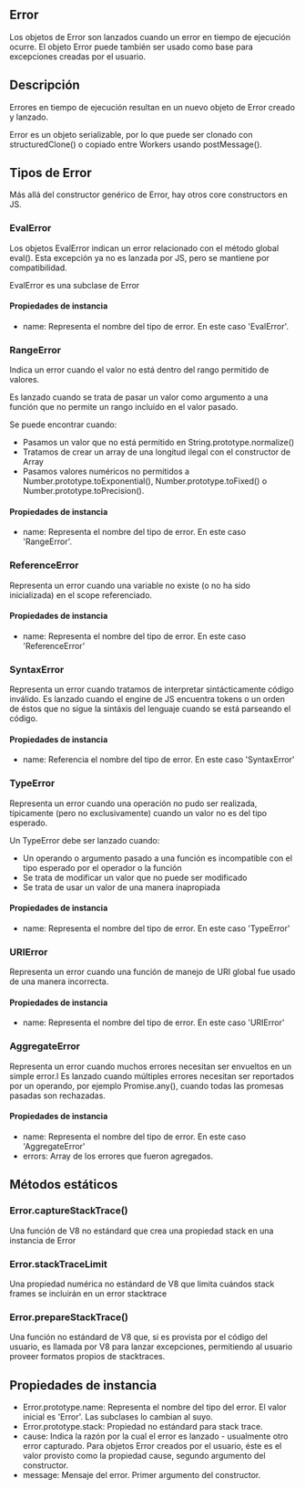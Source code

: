 ## Error

Los objetos de Error son lanzados cuando un error en tiempo de ejecución ocurre. El objeto Error puede también ser usado como base para excepciones creadas por el usuario. 

## Descripción

Errores en tiempo de ejecución resultan en un nuevo objeto de Error creado y lanzado.

Error es un objeto serializable, por lo que puede ser clonado con structuredClone() o copiado entre Workers usando postMessage().

## Tipos de Error

Más allá del constructor genérico de Error, hay otros core constructors en JS.

### EvalError

Los objetos EvalError indican un error relacionado con el método global eval(). Esta excepción ya no es lanzada por JS, pero se mantiene por compatibilidad.

EvalError es una subclase de Error

#### Propiedades de instancia

- name: Representa el nombre del tipo de error. En este caso 'EvalError'.

### RangeError

Indica un error cuando el valor no está dentro del rango permitido de valores.

Es lanzado cuando se trata de pasar un valor como argumento a una función que no permite un rango incluído en el valor pasado.

Se puede encontrar cuando:

- Pasamos un valor que no está permitido en String.prototype.normalize()
- Tratamos de crear un array de una longitud ilegal con el constructor de Array
- Pasamos valores numéricos no permitidos a Number.prototype.toExponential(), Number.prototype.toFixed() o Number.prototype.toPrecision().

#### Propiedades de instancia

- name: Representa el nombre del tipo de error. En este caso 'RangeError'.

### ReferenceError

Representa un error cuando una variable no existe (o no ha sido inicializada) en el scope referenciado.

#### Propiedades de instancia

- name: Representa el nombre del tipo de error. En este caso 'ReferenceError'

### SyntaxError

Representa un error cuando tratamos de interpretar sintácticamente código inválido. Es lanzado cuando el engine de JS encuentra tokens o un orden de éstos que no sigue la sintáxis del lenguaje cuando se está parseando el código.

#### Propiedades de instancia

- name: Referencia el nombre del tipo de error. En este caso 'SyntaxError'

### TypeError

Representa un error cuando una operación no pudo ser realizada, típicamente (pero no exclusivamente) cuando un valor no es del tipo esperado.

Un TypeError debe ser lanzado cuando:

- Un operando o argumento pasado a una función es incompatible con el tipo esperado por el operador o la función
- Se trata de modificar un valor que no puede ser modificado
- Se trata de usar un valor de una manera inapropiada

#### Propiedades de instancia

- name: Representa el nombre del tipo de error. En este caso 'TypeError'

### URIError

Representa un error cuando una función de manejo de URI global fue usado de una manera incorrecta.

#### Propiedades de instancia

- name: Representa el nombre del tipo de error. En este caso 'URIError'

### AggregateError

Representa un error cuando muchos errores necesitan ser envueltos en un simple error.l Es lanzado cuando múltiples errores necesitan ser reportados por un operando, por ejemplo Promise.any(), cuando todas las promesas pasadas son rechazadas.

#### Propiedades de instancia

- name: Representa el nombre del tipo de error. En este caso 'AggregateError'
- errors: Array de los errores que fueron agregados.

## Métodos estáticos

### Error.captureStackTrace()

Una función de V8 no estándard que crea una propiedad stack en una instancia de Error

### Error.stackTraceLimit

Una propiedad numérica no estándard de V8 que limita cuándos stack frames se incluirán en un error stacktrace

### Error.prepareStackTrace()

Una función no estándard de V8 que, si es provista por el código del usuario, es llamada por V8 para lanzar excepciones, permitiendo al usuario proveer formatos propios de stacktraces.

## Propiedades de instancia

- Error.prototype.name: Representa el nombre del tipo del error. El valor inicial es 'Error'. Las subclases lo cambian al suyo.
- Error.prototype.stack: Propiedad no estándard para stack trace.
- cause: Indica la razón por la cual el error es lanzado - usualmente otro error capturado. Para objetos Error creados por el usuario, éste es el valor provisto como la propiedad cause, segundo argumento del constructor.
- message: Mensaje del error. Primer argumento del constructor.
